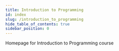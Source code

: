 ```yaml
---
title: Introduction to Programming
id: index
slug: /introduction_to_programming
hide_table_of_contents: true
sidebar_position: 0
---
```


Homepage for Introduction to Programming course
